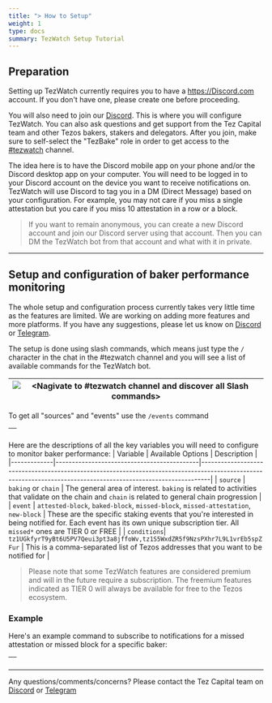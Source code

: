 ```yaml
---
title: "> How to Setup"
weight: 1
type: docs
summary: TezWatch Setup Tutorial
---
```


## Preparation

Setting up TezWatch currently requires you to have a https://Discord.com account. If you don't have one, please create one before proceeding.

You will also need to join our [Discord](https://discord.gg/cVGMA4MaNM). This is where you will configure TezWatch. You can also ask questions and get support from the Tez Capital team and other Tezos bakers, stakers and delegators. After you join, make sure to self-select the "TezBake" role in order to get access to the [#tezwatch](https://discord.gg/94dnM2AcRw) channel.

The idea here is to have the Discord mobile app on your phone and/or the Discord desktop app on your computer. You will need to be logged in to your Discord account on the device you want to receive notifications on. TezWatch will use Discord to tag you in a DM (Direct Message) based on your configuration. For example, you may not care if you miss a single attestation but you care if you miss 10 attestation in a row or a block.

> If you want to remain anonymous, you can create a new Discord account and join our Discord server using that account. Then you can DM the TezWatch bot from that account and what with it in private.

---

## Setup and configuration of baker performance monitoring

The whole setup and configuration process currently takes very little time as the features are limited. We are working on adding more features and more platforms. If you have any suggestions, please let us know on [Discord](https://discord.gg/cVGMA4MaNM) or [Telegram](https://t.me/tezcapital).

The setup is done using slash commands, which means just type the `/` character in the chat in the #tezwatch channel and you will see a list of available commands for the TezWatch bot.

| ![<Nagivate to #tezwatch channel and discover all Slash commands>](/tezwatch/tutorial/tezwatchSlashCommands.png) |
|-|

To get all "sources" and "events" use the `/events` command

| ![<Slash Events>](/tezwatch/tutorial/tezwatchSlashEvents.png) |
|-|

Here are the descriptions of all the key variables you will need to configure to monitor baker performance:
| Variable    | Available Options                          | Description                                                                                                                                                   |
|-------------|--------------------------------------------|---------------------------------------------------------------------------------------------------------------------------------------------------------------|
| `source`    | `baking` or `chain`  | The general area of interest. `baking` is related to activities that validate on the chain and `chain` is related to general chain progression               |
| `event`     | `attested-block`, `baked-block`, `missed-block`, `missed-attestation`, `new-block` | These are the specific staking events that you're interested in being notified for. Each event has its own unique subscription tier. All `missed*` ones are TIER 0 or FREE |
| `conditions`| `tz1UGkfyrT9yBt6U5PV7Qeui3pt3a8jffoWv,tz1S5WxdZR5f9NzsPXhr7L9L1vrEb5spZFur` | This is a comma-separated list of Tezos addresses that you want to be notified for                                                                            |

> Please note that some TezWatch features are considered premium and will in the future require a subscription. The freemium features indicated as TIER 0 will always be available for free to the Tezos ecosystem.

### Example

Here's an example command to subscribe to notifications for a missed attestation or missed block for a specific baker:

| ![<Example TezWatch slash command>](/tezwatch/tutorial/tezwatchSlashCommandExample.png) |
|-|

---

Any questions/comments/concerns? Please contact the Tez Capital team on
[Discord](https://discord.gg/cVGMA4MaNM) or [Telegram](https://t.me/tezcapital) 